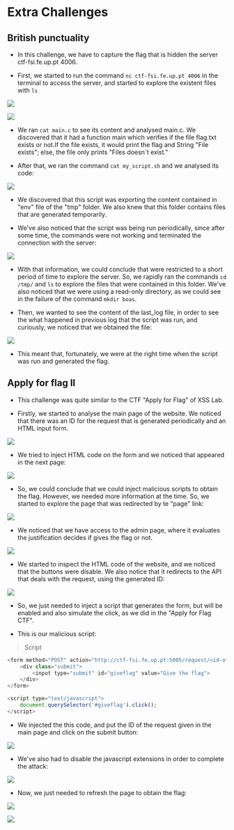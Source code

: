 # Extra Challenges

## British punctuality

* In this challenge, we have to capture the flag that is hidden the server ctf-fsi.fe.up.pt 4006.

* First, we started to run the command ```nc ctf-fsi.fe.up.pt 4006``` in the terminal to access the server, and started to explore the existent files with ```ls```

![](https://i.imgur.com/KRcFtT2.png)


![](https://i.imgur.com/6jK2H71.png)

* We ran ```cat main.c``` to see its content and analysed main.c. We discovered that it had a function main which verifies if the file flag.txt exists or not.If the file exists, it would print the flag and String "File exists"; else, the file only prints "Files doesn´t exist."

* After that, we ran the command ```cat my_script.sh``` and we analysed its code:

![](https://i.imgur.com/lNQuRBl.png)

* We discovered that this script was exporting the content contained in "env" file of the "tmp" folder. We also knew that this folder contains files that are generated temporarily.

* We've also noticed that the script was being run periodically, since after some time, the commands were not working and terminated the connection with the server:

![](https://i.imgur.com/oPNqreN.png)

* With that information, we could conclude that were restricted to a short period of time to explore the server. So, we rapidly ran the commands ```cd /tmp/``` and ```ls``` to explore the files that were contained in this folder. We've also noticed that we were using a read-only directory, as we could see in the failure of the command ```mkdir boas```.

* Then, we wanted to see the content of the last_log file, in order to see the what happened in previous log that the script was run, and curiously, we noticed that we obtained the file:

![](https://i.imgur.com/nD4ptTy.png)

* This meant that, fortunately, we were at the right time when the script was run and generated the flag.


## Apply for flag II

* This challenge was quite similar to the CTF "Apply for Flag" of XSS Lab.

* Firstly, we started to analyse the main page of the website. We noticed that there was an ID for the request that is generated periodically and an HTML input form.

![](https://i.imgur.com/6eST2JF.png)

* We tried to inject HTML code on the form and we noticed that appeared in the next page:

![](https://i.imgur.com/OJt7Vgh.png)

* So, we could conclude that we could inject malicious scripts to obtain the flag. However, we needed more information at the time. So, we started to explore the page that was redirected by te "page" link:

![](https://i.imgur.com/J0k0ErE.png)

* We noticed that we have access to the admin page, where it evaluates the justification decides if gives the flag or not.

![](https://i.imgur.com/4SoICIg.png)

* We started to inspect the HTML code of the website, and we noticed that the buttons were disable. We also notice that it redirects to the API that deals with the request, using the generated ID:

![](https://i.imgur.com/IlG8we1.png)

* So, we just needed to inject a script that generates the form, but will be enabled and also simulate the click, as we did in the "Apply for Flag CTF".

* This is our malicious script:

> Script
```javascript
<form method="POST" action="http://ctf-fsi.fe.up.pt:5005/request/<id-of-the-request>/approve" role="form">     
    <div class="submit">         
        <input type="submit" id="giveflag" value="Give the flag">    
    </div> 
</form>  

<script type="text/javascript">     
    document.querySelector('#giveflag').click(); 
</script>
```

* We injected the this code, and put the ID of the request given in the main page and click on the submit button:

![](https://i.imgur.com/CamVO4a.png)

* We've also had to disable the javascript extensions in order to complete the attack:

![](https://i.imgur.com/5jxNQp7.png)


* Now, we just needed to refresh the page to obtain the flag:

![](https://i.imgur.com/TkJ1QSx.png)

![](https://i.imgur.com/c1UmdPM.png)


